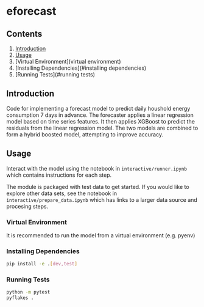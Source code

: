 # eforecast

## Contents

1. [Introduction](#introduction)
2. [Usage](#usage)
3. [Virtual Environment](virtual environment)
4. [Installing Dependencies](#installing dependencies)
5. [Running Tests](#running tests)

## Introduction

Code for implementing a forecast model to predict daily houshold energy consumption 7 days in advance.
The forecaster applies a linear regression model based on time series features. 
It then applies XGBoost to predict the residuals from the linear regression model.
The two models are combined to form a hybrid boosted model, attempting to improve accuracy.

## Usage

Interact with the model using the notebook in `interactive/runner.ipynb` which contains instructions for each step.

The module is packaged with test data to get started. If you would like to explore other data sets, see
the notebook in `interactive/prepare_data.ipynb` which has links to a larger data source and procesing steps.

### Virtual Environment

It is recommended to run the model from a virtual environment (e.g. pyenv)

### Installing Dependencies

```bash
pip install -e .[dev,test]
```

### Running Tests

```bash
python -m pytest
pyflakes .
```

